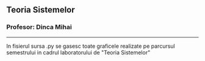 ## Teoria Sistemelor
### Profesor: Dinca Mihai
--------
In fisierul sursa .py se gasesc toate graficele realizate pe parcursul semestrului in cadrul laboratorului de "Teoria Sistemelor"
